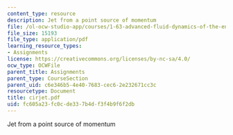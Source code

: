 ```yaml
---
content_type: resource
description: Jet from a point source of momentum
file: /ol-ocw-studio-app/courses/1-63-advanced-fluid-dynamics-of-the-environment-fall-2002/fc605a23fc0cde337b4df3f4b9f6f2db_cirjet.pdf
file_size: 15193
file_type: application/pdf
learning_resource_types:
- Assignments
license: https://creativecommons.org/licenses/by-nc-sa/4.0/
ocw_type: OCWFile
parent_title: Assignments
parent_type: CourseSection
parent_uid: c6e346b5-4e40-7683-cec6-2e232671cc3c
resourcetype: Document
title: cirjet.pdf
uid: fc605a23-fc0c-de33-7b4d-f3f4b9f6f2db
---
```

Jet from a point source of momentum